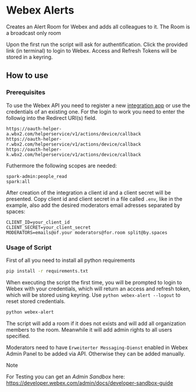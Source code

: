 # Webex Alerts
Creates an Alert Room for Webex and adds all colleagues to it. The Room is a broadcast only room 

Upon the first run the script will ask for authentification. Click the provided link (in terminal) to login to Webex. Access and Refresh Tokens will be stored in a keyring. 


## How to use
### Prerequisites
To use the Webex API you need to register a new [integration app](https://developer.webex.com/my-apps/new/integration) or use the credentials of an existing one.
For the login to work you need to enter the followig into the Redirect URI(s) field.
```
https://oauth-helper-a.wbx2.com/helperservice/v1/actions/device/callback
https://oauth-helper-r.wbx2.com/helperservice/v1/actions/device/callback
https://oauth-helper-k.wbx2.com/helperservice/v1/actions/device/callback
```
Futhermore the following scopes are needed:
```
spark-admin:people_read
spark:all
```

After creation of the integration a client id and a client secret will be presented. Copy client id and client secret in a file called `.env`, like in the example, also add the desired moderators email adresses separated by spaces:
```env
CLIENT_ID=your_client_id
CLIENT_SECRET=your_client_secret
MODERATORS=emails@of.your moderators@for.room split@by.spaces
```
### Usage of Script
First of all you need to install all python requirements
``` bash
pip install -r requirements.txt
```
When executing the script the first time, you will be prompted to login to Webex with your credentials, which will return an access and refresh token, which will be stored using keyring. Use `python webex-alert --logout` to reset stored credentials.
``` bash
python webex-alert
```
The script will add a room if it does not exists and will add all organization members to the room. Meanwhile it will add admin rights to all users specified.

Moderators need to have `Erweiterter Messaging-Dienst` enabled in Webex Admin Panel to be added via API. Otherwise they can be added manually.

> [!NOTE]
> For Testing you can get an *Admin Sandbox* here: https://developer.webex.com/admin/docs/developer-sandbox-guide